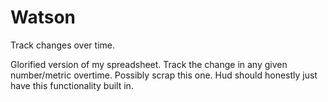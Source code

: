 # Watson
Track changes over time.

Glorified version of my spreadsheet. Track the change in any given number/metric overtime. Possibly scrap this one. Hud should honestly just have this functionality built in. 
